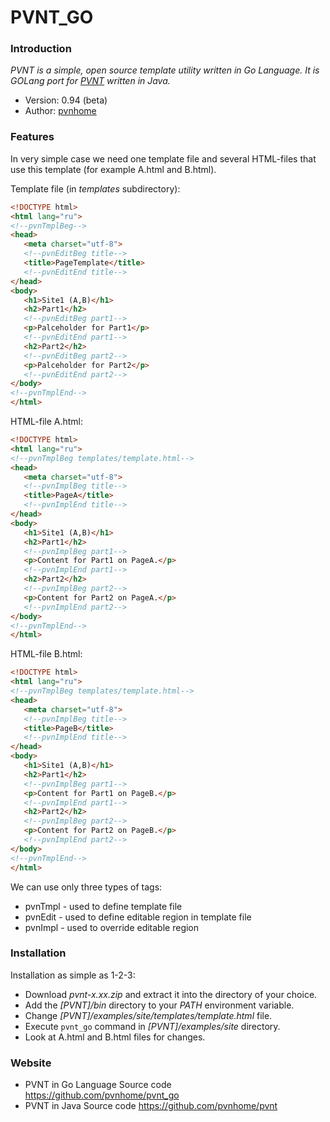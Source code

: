 PVNT_GO
=========

### Introduction

_PVNT is a simple, open source template utility written in Go Language. It is GOLang port for [PVNT](https://github.com/pvnhome/pvnt) written in Java._

* Version: 0.94 (beta)
* Author: [pvnhome](mailto:pvnhome@yandex.ru)

### Features

In very simple case we need one template file and several HTML-files that use this template (for example A.html and B.html).

Template file (in _templates_ subdirectory):
```html
<!DOCTYPE html>
<html lang="ru">
<!--pvnTmplBeg-->
<head>
   <meta charset="utf-8">
   <!--pvnEditBeg title-->
   <title>PageTemplate</title>
   <!--pvnEditEnd title-->
</head>
<body>
   <h1>Site1 (A,B)</h1>
   <h2>Part1</h2>
   <!--pvnEditBeg part1-->
   <p>Palceholder for Part1</p>
   <!--pvnEditEnd part1-->
   <h2>Part2</h2>
   <!--pvnEditBeg part2-->
   <p>Palceholder for Part2</p>
   <!--pvnEditEnd part2-->
</body>
<!--pvnTmplEnd-->
</html>
```

HTML-file A.html:
```html
<!DOCTYPE html>
<html lang="ru">
<!--pvnTmplBeg templates/template.html-->
<head>
   <meta charset="utf-8">
   <!--pvnImplBeg title-->
   <title>PageA</title>
   <!--pvnImplEnd title-->
</head>
<body>
   <h1>Site1 (A,B)</h1>
   <h2>Part1</h2>
   <!--pvnImplBeg part1-->
   <p>Content for Part1 on PageA.</p>
   <!--pvnImplEnd part1-->
   <h2>Part2</h2>
   <!--pvnImplBeg part2-->
   <p>Content for Part2 on PageA.</p>
   <!--pvnImplEnd part2-->
</body>
<!--pvnTmplEnd-->
</html>
```
HTML-file B.html:
```html
<!DOCTYPE html>
<html lang="ru">
<!--pvnTmplBeg templates/template.html-->
<head>
   <meta charset="utf-8">
   <!--pvnImplBeg title-->
   <title>PageB</title>
   <!--pvnImplEnd title-->
</head>
<body>
   <h1>Site1 (A,B)</h1>
   <h2>Part1</h2>
   <!--pvnImplBeg part1-->
   <p>Content for Part1 on PageB.</p>
   <!--pvnImplEnd part1-->
   <h2>Part2</h2>
   <!--pvnImplBeg part2-->
   <p>Content for Part2 on PageB.</p>
   <!--pvnImplEnd part2-->
</body>
<!--pvnTmplEnd-->
</html>
```
We can use only three types of tags:
* pvnTmpl - used to define template file
* pvnEdit - used to define editable region in template file
* pvnImpl - used to override editable region

### Installation

Installation as simple as 1-2-3:
* Download _pvnt-x.xx.zip_ and extract it into the directory of your choice.
* Add the _[PVNT]/bin_ directory to your _PATH_ environment variable.
* Change _[PVNT]/examples/site/templates/template.html_ file.
* Execute `pvnt_go` command in _[PVNT]/examples/site_ directory.
* Look at A.html and B.html files for changes.

### Website
* PVNT in Go Language Source code
<https://github.com/pvnhome/pvnt_go>
* PVNT in Java Source code
<https://github.com/pvnhome/pvnt>
